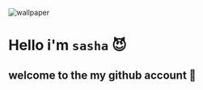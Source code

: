 ![wallpaper](redme%20wallpaper.jpg)


# Hello i'm `sasha` :smiling_imp:

## welcome to the my github account :jack_o_lantern:


